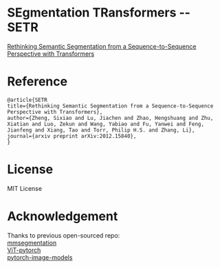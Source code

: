 # SEgmentation TRansformers -- SETR

[Rethinking Semantic Segmentation from a Sequence-to-Sequence Perspective with Transformers](https://arxiv.org/abs/2012.15840)

# Reference 

```
@article{SETR
title={Rethinking Semantic Segmentation from a Sequence-to-Sequence Perspective with Transformers},
author={Zheng, Sixiao and Lu, Jiachen and Zhao, Hengshuang and Zhu, Xiatian and Luo, Zekun and Wang, Yabiao and Fu, Yanwei and Feng, Jianfeng and Xiang, Tao and Torr, Philip H.S. and Zhang, Li},
journal={arxiv preprint arXiv:2012.15840},
}
```


# License
MIT License


# Acknowledgement

Thanks to previous open-sourced repo:  
[mmsegmentation](https://github.com/open-mmlab/mmsegmentation)    
[ViT-pytorch](https://github.com/jeonsworld/ViT-pytorch)   
[pytorch-image-models](https://github.com/rwightman/pytorch-image-models)  
